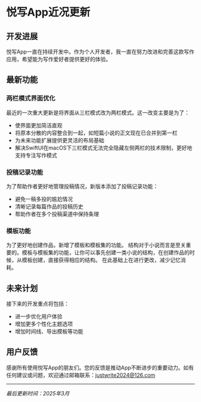 # 悦写App近况更新

## 开发进展

悦写App一直在持续开发中。作为个人开发者，我一直在努力改进和完善这款写作应用，希望能为写作爱好者提供更好的体验。

## 最新功能

### 两栏模式界面优化

最近的一次重大更新是将界面从三栏模式改为两栏模式。这一改变主要是为了：

- 使界面更加简洁直观
- 将原本分散的内容整合到一起，如短篇小说的正文现在已合并到第一栏
- 为未来功能扩展提供更灵活的布局基础
- 解决SwiftUI在macOS下三栏模式无法完全隐藏左侧两栏的技术限制，更好地支持专注写作模式

### 投稿记录功能

为了帮助作者更好地管理投稿情况，新版本添加了投稿记录功能：

- 避免一稿多投的尴尬情况
- 清晰记录每篇作品的投稿历史
- 帮助作者在多个投稿渠道中保持条理

### 模板功能

为了更好地创建作品，新增了模板和模板集的功能。
结构对于小说而言是至关重要的。模板与模板集的功能，让你可以事先创建一类小说的结构，在创建作品的时候，从模板创建，直接获得相应的结构。
在此基础上在进行更改，减少记忆消耗。

## 未来计划

接下来的开发重点将包括：

- 进一步优化用户体验
- 增加更多个性化主题选项
- 增加时间线、导出模板等功能

## 用户反馈

感谢所有使用悦写App的朋友们。您的反馈是推动App不断进步的重要动力。如有任何建议或问题，欢迎通过邮箱联系：[justwrite2024@126.com](mailto:justwrite2024@126.com)

---

*最后更新时间：2025年3月*